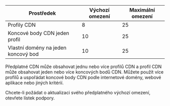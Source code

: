 
| Prostředek | Výchozí omezení | Maximální omezení | 
| --- | --- | --- |
| Profily CDN |8 |25 |
| Koncové body CDN jeden profil |10 |25 |
| Vlastní domény na jeden koncový bod |10 |25 |

Předplatné CDN může obsahovat jednu nebo více profilů CDN a profil CDN může obsahovat jeden nebo více koncových bodů CDN. Můžete použít více profilů a uspořádat koncové body CDN podle internetové domény, webové aplikace nebo jiných kritérií. 

Chcete-li požádat o aktualizaci svého předplatného výchozí omezení, otevřete lístek podpory. 

